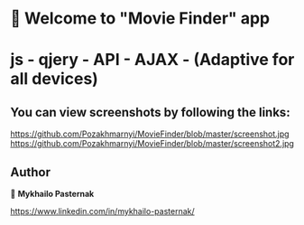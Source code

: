 # 👋 Welcome to "Movie Finder" app 

# js - qjery - API - AJAX - (Adaptive for all devices)


## You can view screenshots by following the links:
https://github.com/Pozakhmarnyi/MovieFinder/blob/master/screenshot.jpg
https://github.com/Pozakhmarnyi/MovieFinder/blob/master/screenshot2.jpg



## Author

👤 **Mykhailo Pasternak**

https://www.linkedin.com/in/mykhailo-pasternak/

